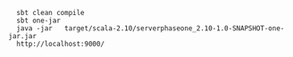       sbt clean compile
      sbt one-jar
      java -jar   target/scala-2.10/serverphaseone_2.10-1.0-SNAPSHOT-one-jar.jar
      http://localhost:9000/